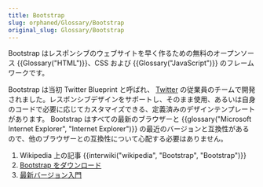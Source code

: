 ```yaml
---
title: Bootstrap
slug: orphaned/Glossary/Bootstrap
original_slug: Glossary/Bootstrap
---
```


Bootstrap はレスポンシブのウェブサイトを早く作るための無料のオープンソース {{Glossary("HTML")}}、CSS および {{Glossary("JavaScript")}} のフレームワークです。

Bootstrap は当初 Twitter Blueprint と呼ばれ、 [Twitter](https://twitter.com/) の従業員のチームで開発されました。レスポンシブデザインをサポートし、そのまま使用、あるいは自身のコードで必要に応じてカスタマイズできる、定義済みのデザインテンプレートがあります。 Bootstrap はすべての最新のブラウザーと {{glossary("Microsoft Internet Explorer", "Internet Explorer")}} の最近のバージョンと互換性があるので、他のブラウザーとの互換性について心配する必要はありません。

1. Wikipedia 上の記事 {{interwiki("wikipedia", "Bootstrap", "Bootstrap")}}
2. [Bootstrap をダウンロード](https://getbootstrap.com/)
3. [最新バージョン入門](https://www.w3schools.com/bootstrap4/bootstrap_get_started.asp)
